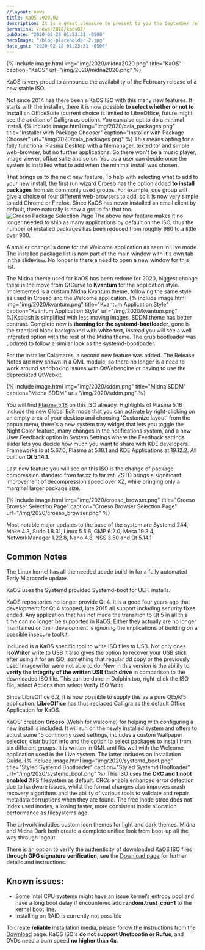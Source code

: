 ```yaml
---
//layout: news
title: KaOS 2020.02
description: It is a great pleasure to present to you the September release of a new stable ISO.
permalink: /news/2020/kaos02/
pubDate: "2020-02-28 01:23:31 -0500"
heroImage: "/blog-placeholder-2.jpg"
date_gmt: "2020-02-28 01:23:31 -0500"
---
```


{% include image.html
            img="img/2020/midna2020.png"
            title="KaOS"
            caption="KaOS"
            url="/img/2020/midna2020.png" %}

KaOS is very proud to announce the availability of the February release of a new stable ISO.

Not since 2014 has there been a KaOS ISO with this many new features.
It starts with the installer, there it is now possible **to select whether or not to install** an OfficeSuite (current choice is limited to LibreOffice, future might see the additon of Calligra as option).
You can also opt to do a minimal install.
{% include image.html
            img="img/2020/cala_packages.png"
            title="Installer wirh Package Chooser"
            caption="Installer with Package Chooser"
            url="/img/2020/cala_packages.png" %}
This means opting for a fully functional Plasma Desktop with a filemanager, texteditor and simple web-browser, but no further applications. So there won't be a music player, image viewer, office suite and so on. You as a user can decide once the system is installed what to add when the minimal install was chosen.

That brings us to the next new feature. To help with selecting what to add to your new install, the first run wizard Croeso has the option added **to install packages** from six commonly used groups. For example, one group will give a choice of four different web-browsers to add, so it is now very simple to add Chrome or Firefox. Since KaOS has never installed an email client by default, there naturally is now a group for that too.
![](/2020/croeso_packages.png "Croeso Package Selection Page")
The above new feature makes it no longer needed to ship as many applications by default on the ISO, thus the number of installed packages has been reduced from roughly 980 to a little over 900.

A smaller change is done for the Welcome application as seen in Live mode. The installed package list is now part of the main window with it's own tab in the slideview. No longer is there a need to open a new window for this list.

The Midna theme used for KaOS has been redone for 2020, biggest change there is the move from QtCurve to **Kvantum** for the application style. Implemented is a custom Midna Kvantum theme, following the same style as used in Croeso and the Welcome application. {% include image.html
            img="img/2020/kvantum.png"
            title="Kvantum Application Style"
            caption="Kvantum Application Style"
            url="/img/2020/kvantum.png" %}Ksplash is simplified with less moving images, SDDM theme has better contrast. Complete new is **theming for the systemd-bootloader**, gone is the standard black background with white text, instead you will see a well intgrated option with the rest of the Midna theme. The grub bootloader was updated to follow a similar look as the systemd-bootloader.

For the installer Calamares, a second new feature was added. The Release Notes are now shown in a QML module, so there no longer is a need to work around sandboxing issues with QtWebengine or having to use the depreciated QtWebkit.

{% include image.html
            img="img/2020/sddm.png"
            title="Midna SDDM"
            caption="Midna SDDM"
            url="/img/2020/sddm.png" %}

You will find [Plasma 5.18](https://kde.org/announcements/plasma-5.18.0) on this ISO already. Highlights of Plasma 5.18 include the new Global Edit mode that you can activate by right-clicking on an empty area of your desktop and choosing 'Customize layout' from the popup menu, there's a new system tray widget that lets you toggle the Night Color feature, many changes in the notifications system, and a new User Feedback option in System Settings where the Feedback settings slider lets you decide how much you want to share with KDE developers.
Frameworks is at 5.67.0, Plasma at 5.18.1 and KDE Applications at 19.12.2. All built on **Qt 5.14.1**.

Last new feature you will see on this ISO is the change of package compression standard from tar.xz to tar.zst. ZSTD brings a significant improvement of decompression speed over XZ, while bringing only a marginal larger package size.

{% include image.html
            img="img/2020/croeso_browser.png"
            title="Croeso Browser Selection Page"
            caption="Croeso Browser Selection Page"
            url="/img/2020/croeso_browser.png" %}

Most notable major updates to the base of the system are Systemd 244, Make 4.3, Sudo 1.8.31, Linux 5.5.6, GMP 6.2.0, Mesa 19.3.4, NetworkManager 1.22.8, Nano 4.8, NSS 3.50 and Qt 5.14.1

## Common Notes

The Linux kernel has all the needed ucode build-in for a fully automated Early Microcode update.

KaOS uses the Systemd provided Systemd-boot for UEFI installs.

KaOS repositories no longer provide Qt 4. It is a good four years ago that development for Qt 4 stopped, late 2015 all support including security fixes ended. Any application that has not made the transition to Qt 5 in all this time can no longer be supported in KaOS. Either they actually are no longer maintained or their development is ignoring the implications of building on a possible insecure toolkit.

Included is a KaOS specific tool to write ISO files to USB. Not only does **IsoWriter** write to USB it also gives the option to recover your USB stick after using it for an ISO, something that regular dd copy or the previously used Imagewriter were not able to do. New in this version is the ability to **verify the integrity of the written USB flash drive** in comparison to the downloaded ISO file. This can be done in Dolphin too, right-click the ISO file, select Actions then select Verify ISO Write

Since LibreOffice 6.2, it is now possible to supply this as a pure Qt5/kf5 application. **LibreOffice** has thus replaced Calligra as the default Office Application for KaOS.

KaOS' creation **Croeso** (Welsh for welcome) for helping with configuring a new install is included. It will run on the newly installed system and offers to adjust some 15 commonly used settings, includes a custom Wallpaper selector, distribution info and the option to select packages to install from six different groups. It is written in QML and fits well with the Welcome application used in the Live system. The latter includes an Installation Guide.
{% include image.html
            img="img/2020/systemd_boot.png"
            title="Styled Systemd Bootloader"
            caption="Styled Systemd Bootloader"
            url="/img/2020/systemd_boot.png" %}
This ISO uses the **CRC and finobt enabled** XFS filesystem as default. CRCs enable enhanced error detection due to hardware issues, whilst the format changes also improves crash recovery algorithms and the ability of various tools to validate and repair metadata corruptions when they are found. The free inode btree does not index used inodes, allowing faster, more consistent inode allocation performance as filesystems age.

The artwork includes custom icon themes for light and dark themes. Midna and Midna Dark both create a complete unified look from boot-up all the way through logout.

There is an option to verify the authenticity of downloaded KaOS ISO files **through GPG signature verification**, see the [Download page](https://kaosx.us/pages/download/#authenticity-check) for further details and instructions.

## Known issues:

- Some Intel CPU systems might have an issue kernel’s entropy pool and have a long boot delay if encountered add **random.trust_cpu=1** to the kernel boot line.
- Installing on RAID is currently not possible

To create **reliable** installation media, please follow the instructions from the [Download](http://kaosx.us/download/) page. KaOS ISO's **do not support Unetbootin or Rufus**, and DVDs need a burn speed **no higher than 4x**.
